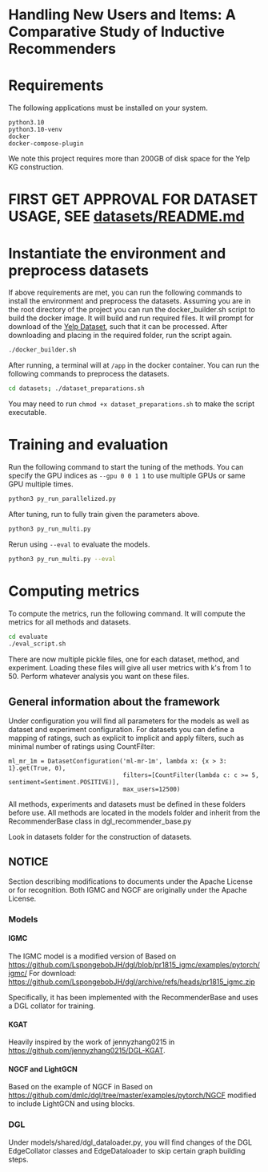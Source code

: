 # Handling New Users and Items: A Comparative Study of Inductive Recommenders

# Requirements
The following applications must be installed on your system.
```
python3.10
python3.10-venv
docker
docker-compose-plugin
```

We note this project requires more than 200GB of disk space for the Yelp KG construction.

# FIRST GET APPROVAL FOR DATASET USAGE, SEE [datasets/README.md](datasets/README.md)

# Instantiate the environment and preprocess datasets
If above requirements are met, you can run the following commands to install the environment and preprocess the datasets.
Assuming you are in the root directory of the project you can run the docker_builder.sh script to build the docker image.
It will build and run required files. It will prompt for download of the [Yelp Dataset](https://www.yelp.com/dataset/), 
such that it can be processed. After downloading and placing in the required folder, run the script again.

```bash
./docker_builder.sh
```

After running, a terminal will at `/app` in the docker container. You can run the following commands to preprocess the datasets.
```bash
cd datasets; ./dataset_preparations.sh
```
You may need to run `chmod +x dataset_preparations.sh` to make the script executable.

# Training and evaluation

Run the following command to start the tuning of the methods. You can specify the GPU indices as 
`--gpu 0 0 1 1` to use multiple GPUs or same GPU multiple times. 
```bash
python3 py_run_parallelized.py
```

After tuning, run to fully train given the parameters above.
```bash
python3 py_run_multi.py
```

Rerun using `--eval` to evaluate the models.
```bash
python3 py_run_multi.py --eval
```

# Computing metrics
To compute the metrics, run the following command. It will compute the metrics for all methods and datasets.
```bash
cd evaluate
./eval_script.sh
```

There are now multiple pickle files, one for each dataset, method, and experiment. Loading these files will give all
user metrics with k's from 1 to 50. Perform whatever analysis you want on these files.

## General information about the framework<a id="general-information-about-the-framework"/>
Under configuration you will find all parameters for the models as well as dataset and experiment configuration. 
For datasets you can define a mapping of ratings, such as explicit to implicit and apply filters, such as minimal number 
of ratings using CountFilter:
```
ml_mr_1m = DatasetConfiguration('ml-mr-1m', lambda x: {x > 3: 1}.get(True, 0),
                                filters=[CountFilter(lambda c: c >= 5, sentiment=Sentiment.POSITIVE)],
                                max_users=12500)
```

All methods, experiments and datasets must be defined in these folders before use. All methods are located in the models 
folder and inherit from the RecommenderBase class in dgl_recommender_base.py

Look in datasets folder for the construction of datasets.

## NOTICE<a id="notice"/>
Section describing modifications to documents under the Apache License or for recognition.
Both IGMC and NGCF are originally under the Apache License.
### Models<a id="models"/>
#### IGMC
The IGMC model is a modified version of Based on https://github.com/LspongebobJH/dgl/blob/pr1815_igmc/examples/pytorch/igmc/
For download: https://github.com/LspongebobJH/dgl/archive/refs/heads/pr1815_igmc.zip

Specifically, it has been implemented with the RecommenderBase and uses a DGL collator for training.

#### KGAT
Heavily inspired by the work of jennyzhang0215 in https://github.com/jennyzhang0215/DGL-KGAT.

#### NGCF and LightGCN
Based on the example of NGCF in Based on https://github.com/dmlc/dgl/tree/master/examples/pytorch/NGCF modified to 
include LightGCN and using blocks.

### DGL<a id="dgl"/>
Under models/shared/dgl_dataloader.py, you will find changes of the DGL EdgeCollator classes and 
EdgeDataloader to skip certain graph building steps. 
